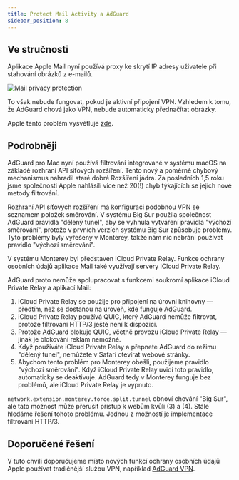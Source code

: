 ```yaml
---
title: Protect Mail Activity a AdGuard
sidebar_position: 8
---
```


## Ve stručnosti

Aplikace Apple Mail nyní používá proxy ke skrytí IP adresy uživatele při stahování obrázků z e-mailů.

![Mail privacy protection](https://cdn.adtidy.org/content/kb/ad_blocker/mac/mac_protectMailActivity.jpg)

To však nebude fungovat, pokud je aktivní připojení VPN. Vzhledem k tomu, že AdGuard chová jako VPN, nebude automaticky přednačítat obrázky.

Apple tento problém vysvětluje [zde](https://support.apple.com/HT212797).

## Podrobněji

AdGuard pro Mac nyní používá filtrování integrované v systému macOS na základě rozhraní API síťových rozšíření. Tento nový a poměrně chybový mechanismus nahradil staré dobré Rozšíření jádra. Za posledních 1,5 roku jsme společnosti Apple nahlásili více než 20(!) chyb týkajících se jejich nové metody filtrování.

Rozhraní API síťových rozšíření má konfiguraci podobnou VPN se seznamem položek směrování. V systému Big Sur použila společnost AdGuard pravidla "dělený tunel", aby se vyhnula vytváření pravidla "výchozí směrování", protože v prvních verzích systému Big Sur způsobuje problémy. Tyto problémy byly vyřešeny v Monterey, takže nám nic nebrání používat pravidlo "výchozí směrování".

V systému Monterey byl představen iCloud Private Relay. Funkce ochrany osobních údajů aplikace Mail také využívají servery iCloud Private Relay.

AdGuard proto nemůže spolupracovat s funkcemi soukromí aplikace iCloud Private Relay a aplikací Mail:
1. iCloud Private Relay se použije pro připojení na úrovni knihovny — předtím, než se dostanou na úroveň, kde funguje AdGuard.
2. iCloud Private Relay používá QUIC, který AdGuard nemůže filtrovat, protože filtrování HTTP/3 ještě není k dispozici.
3. Protože AdGuard blokuje QUIC, včetně provozu iCloud Private Relay — jinak je blokování reklam nemožné.
4. Když používáte iCloud Private Relay a přepnete AdGuard do režimu "dělený tunel", nemůžete v Safari otevírat webové stránky.
5. Abychom tento problém pro Monterey obešli, použijeme pravidlo "výchozí směrování". Když iCloud Private Relay uvidí toto pravidlo, automaticky se deaktivuje. AdGuard tedy v Monterey funguje bez problémů, ale iCloud Private Relay je vypnuto.

`network.extension.monterey.force.split.tunnel` obnoví chování "Big Sur", ale tato možnost může přerušit přístup k webům kvůli (3) a (4). Stále hledáme řešení tohoto problému. Jednou z možností je implementace filtrování HTTP/3.

## Doporučené řešení
V tuto chvíli doporučujeme místo nových funkcí ochrany osobních údajů Apple používat tradičnější službu VPN, například [AdGuard VPN](https://adguard-vpn.com/).
